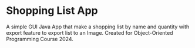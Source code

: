 # Shopping List App
A simple GUI Java App that make a shopping list by name and quantity with export feature to export list to an Image. Created for Object-Oriented Programming Course 2024.
